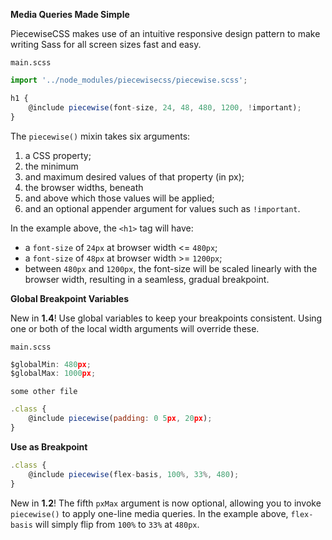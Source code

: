**Media Queries Made Simple**

PiecewiseCSS makes use of an intuitive responsive design pattern to make writing Sass for all screen sizes fast and easy.

`main.scss`

```js
import '../node_modules/piecewisecss/piecewise.scss';

h1 {
    @include piecewise(font-size, 24, 48, 480, 1200, !important);
}
```

The `piecewise()` mixin takes six arguments:

1. a CSS property;
2. the minimum
3. and maximum desired values of that property (in px);
4. the browser widths, beneath
5. and above which those values will be applied;
6. and an optional appender argument for values such as `!important`.

In the example above, the `<h1>` tag will have:

* a `font-size` of `24px` at browser width <= `480px`;
* a `font-size` of `48px` at browser width >= `1200px`;
* between `480px` and `1200px`, the font-size will be scaled linearly with the browser width, resulting in a seamless, gradual breakpoint.

**Global Breakpoint Variables**

New in **1.4**! Use global variables to keep your breakpoints consistent. Using one or both of the local width arguments will override these.

`main.scss`
```js
$globalMin: 480px;
$globalMax: 1000px;
```
`some other file`
```js
.class {
    @include piecewise(padding: 0 5px, 20px);
}
```

**Use as Breakpoint**

```js
.class {
    @include piecewise(flex-basis, 100%, 33%, 480);
}
```

New in **1.2**! The fifth `pxMax` argument is now optional, allowing you to invoke `piecewise()` to apply one-line media queries. In the example above, `flex-basis` will simply flip from `100%` to `33%` at `480px`.
